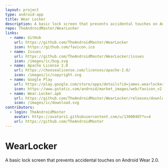 ```yaml
---
layout: project
type: android-app
title: Wear Locker
description: A basic lock screen that prevents accidental touches on Android Wear 2.0.
repo: TheAndroidMaster/WearLocker
links:
  - name: GitHub
    url: https://github.com/TheAndroidMaster/WearLocker
    icon: https://github.com/favicon.ico
  - name: Issues
    url: https://github.com/TheAndroidMaster/WearLocker/issues
    icon: /images/ic/bug.svg
  - name: Apache License 2.0
    url: https://choosealicense.com/licenses/apache-2.0/
    icon: /images/ic/copyright.svg
  - name: Google Play
    url: https://play.google.com/store/apps/details?id=james.wearlocker
    icon: https://www.gstatic.com/android/market_images/web/favicon_v2.ico
  - name: Wear.Locker.apk
    url: https://github.com/TheAndroidMaster/WearLocker/releases/download/v1.1/Wear.Locker.apk
    icon: /images/ic/download.svg
contributors:
  - login: TheAndroidMaster
    avatar: https://avatars1.githubusercontent.com/u/13000407?v=4
    url: https://github.com/TheAndroidMaster
---
```


# WearLocker
A basic lock screen that prevents accidental touches on Android Wear 2.0.
